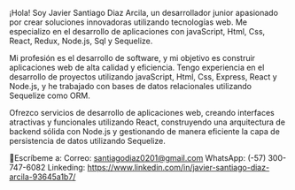 ¡Hola! Soy Javier Santiago Diaz Arcila, un desarrollador junior apasionado por crear soluciones innovadoras utilizando tecnologías web. Me especializo en el desarrollo
de aplicaciones con javaScript, Html, Css, React, Redux, Node.js, Sql y Sequelize.

Mi profesión es el desarrollo de software, y mi objetivo es construir aplicaciones web de alta calidad y eficiencia. Tengo experiencia en el desarrollo de proyectos
utilizando javaScript, Html, Css, Express, React y Node.js, y he trabajado con bases de datos relacionales utilizando Sequelize como ORM.

Ofrezco servicios de desarrollo de aplicaciones web, creando interfaces atractivas y funcionales utilizando React, construyendo una arquitectura de backend sólida 
con Node.js y gestionando de manera eficiente la capa de persistencia de datos utilizando Sequelize.

📝Escríbeme a:
Correo: santiagodiaz0201@gmail.com
WhatsApp: (-57) 300-747-6082
Linkeding: https://www.linkedin.com/in/javier-santiago-diaz-arcila-93645a1b7/
